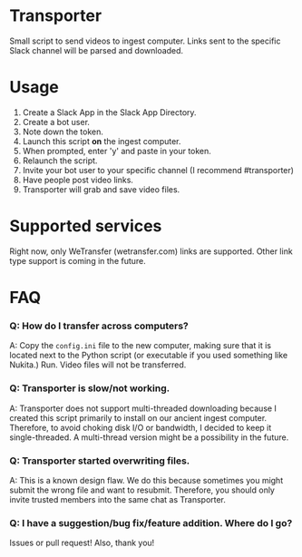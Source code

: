 # Transporter

Small script to send videos to ingest computer. Links sent to the specific Slack channel will be parsed and downloaded.

# Usage

1. Create a Slack App in the Slack App Directory.
2. Create a bot user.
3. Note down the token.
4. Launch this script **on** the ingest computer.
5. When prompted, enter 'y' and paste in your token.
6. Relaunch the script.
7. Invite your bot user to your specific channel (I recommend #transporter)
8. Have people post video links.
9. Transporter will grab and save video files.

# Supported services

Right now, only WeTransfer (wetransfer.com) links are supported. Other link type support is coming in the future.

# FAQ

### Q: How do I transfer across computers?

A: Copy the `config.ini` file to the new computer, making sure that it is located next to the Python script (or executable if you used something like Nukita.) Run. Video files will not be transferred.

### Q: Transporter is slow/not working.

A: Transporter does not support multi-threaded downloading because I created this script primarily to install on our ancient ingest computer. Therefore, to avoid choking disk I/O or bandwidth, I decided to keep it single-threaded. A multi-thread version might be a possibility in the future.

### Q: Transporter started overwriting files.

A: This is a known design flaw. We do this because sometimes you might submit the wrong file and want to resubmit. Therefore, you should only invite trusted members into the same chat as Transporter.

### Q: I have a suggestion/bug fix/feature addition. Where do I go?

Issues or pull request! Also, thank you!